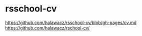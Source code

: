 # rsschool-cv  
https://github.com/halawacz/rsschool-cv/blob/gh-pages/cv.md
https://github.com/halawacz/rschool-cv/
